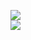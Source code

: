 [![](https://img.shields.io/badge/Made%20With-Github%20Spray-lightgrey.svg?style=for-the-badge&logo=github)](https://github.com/Annihil/github-spray#12231)  
[![](https://i.imgur.com/2DrTn0Z.gif)](https://github.com/Annihil/github-spray)